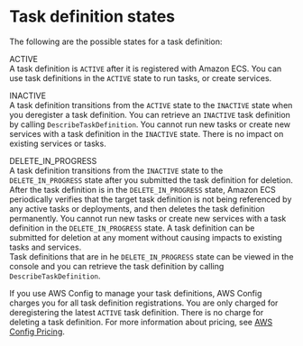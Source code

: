 # Task definition states<a name="task-definition-state"></a>

The following are the possible states for a task definition:

ACTIVE  
A task definition is `ACTIVE` after it is registered with Amazon ECS\. You can use task definitions in the `ACTIVE` state to run tasks, or create services\.

INACTIVE  
A task definition transitions from the `ACTIVE` state to the `INACTIVE` state when you deregister a task definition\. You can retrieve an `INACTIVE` task definition by calling `DescribeTaskDefinition`\. You cannot run new tasks or create new services with a task definition in the `INACTIVE` state\. There is no impact on existing services or tasks\.

DELETE\_IN\_PROGRESS  
A task definition transitions from the `INACTIVE` state to the `DELETE_IN_PROGRESS` state after you submitted the task definition for deletion\. After the task definition is in the `DELETE_IN_PROGRESS` state, Amazon ECS periodically verifies that the target task definition is not being referenced by any active tasks or deployments, and then deletes the task definition permanently\. You cannot run new tasks or create new services with a task definition in the `DELETE_IN_PROGRESS` state\. A task definition can be submitted for deletion at any moment without causing impacts to existing tasks and services\.  
Task definitions that are in he `DELETE_IN_PROGRESS` state can be viewed in the console and you can retrieve the task definition by calling `DescribeTaskDefinition`\.

If you use AWS Config to manage your task definitions, AWS Config charges you for all task definition registrations\. You are only charged for deregistering the latest `ACTIVE` task definition\. There is no charge for deleting a task definition\. For more information about pricing, see [AWS Config Pricing](https://aws.amazon.com/config/pricing/)\.